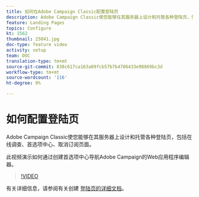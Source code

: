 ```yaml
---
title: 如何在Adobe Campaign Classic配置登陆页
description: Adobe Campaign Classic使您能够在其服务器上设计和托管各种登陆页，包括在线调查、首选项中心、取消订阅页面。 此视频演示如何通过创建首选项中心导航Adobe Campaign的Web应用程序编辑器。
feature: Landing Pages
topics: Configure
kt: 1562
thumbnail: 25041.jpg
doc-type: feature video
activity: setup
team: DOC
translation-type: tm+mt
source-git-commit: 838c617ca163a09fcb57b7b4706433e98869bc3d
workflow-type: tm+mt
source-wordcount: '116'
ht-degree: 0%

---
```



# 如何配置登陆页

Adobe Campaign Classic使您能够在其服务器上设计和托管各种登陆页，包括在线调查、首选项中心、取消订阅页面。

此视频演示如何通过创建首选项中心导航Adobe Campaign的Web应用程序编辑器。

>[!VIDEO](https://video.tv.adobe.com/v/25041?quality=12)

有关详细信息，请参阅有关创建 [登陆页的详细文档](https://docs.adobe.com/content/help/en/campaign-classic/using/designing-content/editing-html-content/creating-a-landing-page.html)。
